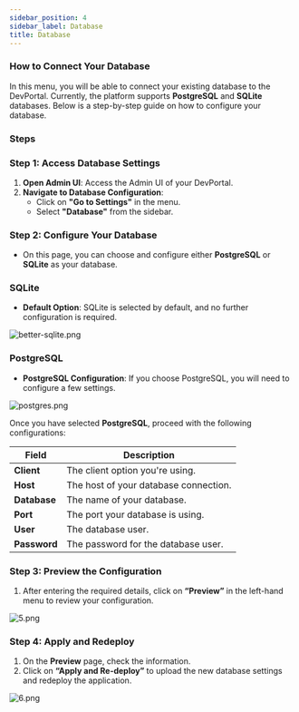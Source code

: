```yaml
---
sidebar_position: 4
sidebar_label: Database
title: Database
---
```


### How to Connect Your Database

In this menu, you will be able to connect your existing database to the DevPortal. Currently, the platform supports **PostgreSQL** and **SQLite** databases. Below is a step-by-step guide on how to configure your database.

### Steps

### Step 1: Access Database Settings

1. **Open Admin UI**: Access the Admin UI of your DevPortal.
2. **Navigate to Database Configuration**:
    - Click on **"Go to Settings"** in the menu.
    - Select **"Database"** from the sidebar.

### Step 2: Configure Your Database

- On this page, you can choose and configure either **PostgreSQL** or **SQLite** as your database.

### SQLite

- **Default Option**: SQLite is selected by default, and no further configuration is required.

![better-sqlite.png](/img/AWSconfiguration/better-sqlite.png)

### PostgreSQL

- **PostgreSQL Configuration**: If you choose PostgreSQL, you will need to configure a few settings.

![postgres.png](/img/AWSconfiguration/postgres.png)

Once you have selected **PostgreSQL**, proceed with the following configurations:

| **Field** | **Description** |
| --- | --- |
| **Client** | The client option you're using. |
| **Host** | The host of your database connection. |
| **Database** | The name of your database. |
| **Port** | The port your database is using. |
| **User** | The database user. |
| **Password** | The password for the database user. |

### Step 3: Preview the Configuration

1. After entering the required details, click on **“Preview”** in the left-hand menu to review your configuration.

![5.png](/img/AWSconfiguration/5.png)

### Step 4: Apply and Redeploy

1. On the **Preview** page, check the information.
2. Click on **“Apply and Re-deploy”** to upload the new database settings and redeploy the application.

![6.png](/img/AWSconfiguration/6.png)